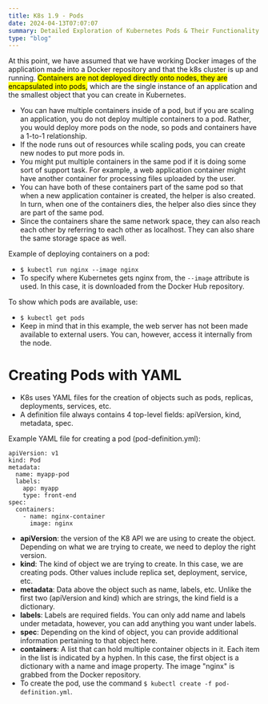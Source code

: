 ```yaml
---
title: K8s 1.9 - Pods
date: 2024-04-13T07:07:07
summary: Detailed Exploration of Kubernetes Pods & Their Functionality
type: "blog"
---
```

At this point, we have assumed that we have working Docker images of the application made into a Docker repository and that the k8s cluster is up and running. <mark>Containers are not deployed directly onto nodes, they are encapsulated into pods,</mark> which are the single instance of an application and the smallest object that you can create in Kubernetes.
- You can have multiple containers inside of a pod, but if you are scaling an application, you do not deploy multiple containers to a pod. Rather, you would deploy more pods on the node, so pods and containers have a 1-to-1 relationship.
- If the node runs out of resources while scaling pods, you can create new nodes to put more pods in.
- You might put multiple containers in the same pod if it is doing some sort of support task. For example, a web application container might have another container for processing files uploaded by the user.
- You can have both of these containers part of the same pod so that when a new application container is created, the helper is also created. In turn, when one of the containers dies, the helper also dies since they are part of the same pod.
- Since the containers share the same network space, they can also reach each other by referring to each other as localhost. They can also share the same storage space as well.

Example of deploying containers on a pod:
- `$ kubectl run nginx --image nginx`
- To specify where Kubernetes gets nginx from, the `--image` attribute is used. In this case, it is downloaded from the Docker Hub repository.

To show which pods are available, use:
- `$ kubectl get pods`
- Keep in mind that in this example, the web server has not been made available to external users. You can, however, access it internally from the node.

# Creating Pods with YAML
  - K8s uses YAML files for the creation of objects such as pods, replicas, deployments, services, etc.
  - A definition file always contains 4 top-level fields: apiVersion, kind, metadata, spec.
  
 Example YAML file for creating a pod (pod-definition.yml):
 
```
apiVersion: v1
kind: Pod
metadata:
  name: myapp-pod
  labels:
    app: myapp
    type: front-end
spec:
  containers:
    - name: nginx-container
      image: nginx
```
- **apiVersion**: the version of the K8 API we are using to create the object. Depending on what we are trying to create, we need to deploy the right version.
- **kind**: The kind of object we are trying to create. In this case, we are creating pods. Other values include replica set, deployment, service, etc.
- **metadata**: Data above the object such as name, labels, etc. Unlike the first two (apiVersion and kind) which are strings, the kind field is a dictionary.
- **labels**: Labels are required fields. You can only add name and labels under metadata, however, you can add anything you want under labels.
- **spec**: Depending on the kind of object, you can provide additional information pertaining to that object here.
- **containers**: A list that can hold multiple container objects in it. Each item in the list is indicated by a hyphen. In this case, the first object is a dictionary with a name and image property. The image "nginx" is grabbed from the Docker repository.
- To create the pod, use the command `$ kubectl create -f pod-definition.yml`.